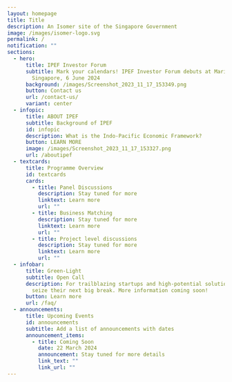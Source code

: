 ```yaml
---
layout: homepage
title: Title
description: An Isomer site of the Singapore Government
image: /images/isomer-logo.svg
permalink: /
notification: ""
sections:
  - hero:
      title: IPEF Investor Forum
      subtitle: Mark your calendars! IPEF Investor Forum debuts at Marina Bay Sands,
        Singapore, 6 June 2024
      background: /images/Screenshot_2023_11_17_153349.png
      button: Contact us
      url: /contact-us/
      variant: center
  - infopic:
      title: ABOUT IPEF
      subtitle: Background of IPEF
      id: infopic
      description: What is the Indo-Pacific Economic Framework?
      button: LEARN MORE
      image: /images/Screenshot_2023_11_17_153327.png
      url: /aboutipef
  - textcards:
      title: Programme Overview
      id: textcards
      cards:
        - title: Panel Discussions
          description: Stay tuned for more
          linktext: Learn more
          url: ""
        - title: Business Matching
          description: Stay tuned for more
          linktext: Learn more
          url: ""
        - title: Project level discussions
          description: Stay tuned for more
          linktext: Learn more
          url: ""
  - infobar:
      title: Green-Light
      subtitle: Open Call
      description: For trailblazing startups and high-potential solutions waiting to
        seize their next big break. More information coming soon!
      button: Learn more
      url: /faq/
  - announcements:
      title: Upcoming Events
      id: announcements
      subtitle: Add a list of announcements with dates
      announcement_items:
        - title: Coming Soon
          date: 22 March 2024
          announcement: Stay tuned for more details
          link_text: ""
          link_url: ""
---
```

